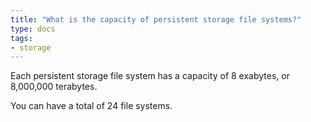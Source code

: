 ```yaml
---
title: "What is the capacity of persistent storage file systems?"
type: docs
tags:
- storage
---
```


Each persistent storage file system has a capacity of 8 exabytes, or 8,000,000
terabytes.

You can have a total of 24 file systems.
